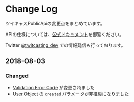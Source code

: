 # Change Log

ツイキャスPublicApiの変更点をまとめています。

APIの仕様については、[公式ドキュメント](http://apiv2-doc.twitcasting.tv/#get-user-info)を御覧ください。

Twitter [@twitcasting_dev](https://twitter.com/twitcasting_dev) での情報発信も行っております。

## 2018-08-03
### Changed
- [Validation Error Code](http://apiv2-doc.twitcasting.tv/#validation-error-code-1001) が変更されました
- [User Object](http://apiv2-doc.twitcasting.tv/#get-user-info) の `created` パラメータが非推奨になりました

